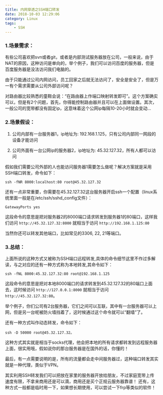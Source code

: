 ```yaml
---
title: 内网穿透之SSH端口转发
date: 2018-10-03 12:29:06
category: Linux
tags: 
    - SSH
---
```


### 1.场景需求：
有些公司喜欢把svn或者git，或者是内部测试服务器放在公司，一般来说，由于NAT的原因，这种访问是单向的，举个例子，我们可以访问百度的服务器，但是百度服务器是没法访问我们电脑的。

由于只能通过公司内网访问，员工回家之后就无法访问了，安全是安全了，但是万一有个需求需要从公司外部访问呢？

对路由器比较熟悉的童鞋会说：“在路由器上作端口映射转发即可”。这个方案确实可以，但是有2个问题，首先，你得能控制路由器并且可以在上面做设置。其次，一般公司的宽带都没有固定ip，这意味着这个公网ip每隔10-20小时就会变动...

<!--more-->

### 2.场景假设：
1. 公司内部有一台服务器1，ip地址为: 192.168.1.125，只有公司内部同一网段的设备才能访问

2. 公司外面有一台公网ip的服务器2，ip地址为: 45.32.127.32，所有人都可以访问

假如我们需要公司外部的人也能访问服务器1需要怎么做呢？解决方案就是采用SSH端口转发，命令如下：
```
ssh -fNR 8000:localhost:80 root@45.32.127.32
```
还有一点非常重要，你需要在45.32.127.32这台服务器开启ssh一个配置（linux系统里面一般是在/etc/ssh/sshd_config文件）：
```
GatewayPorts yes
```

这段命令的意思是把对服务器2的8000端口请求转发到服务器1的80端口，这样我们访问 ```http://45.32.127.32:8000``` 就相当于访问 ```http://192.168.1.125:80```

当然你还可以转发其他端口，比如常见的3306, 22, 21等端口。

### 3.总结：
上面所说的这种方式又被称为SSH端口远程转发,具体的命令细节这里不作过多解读，与之对应的还有一种方式称为本地转发,其命令如下：
```
ssh -fNL 8000:45.32.127.32:80 root@192.168.1.125
```
这段命令的意思是把对本地8000端口的请求转发到45.32.127.32的80端口上面去，这时候访问 ```http://127.0.0.1:8000``` 就相当于访问 ```http://45.32.127.32:80```。

举个例子，你们公司有2台服务器，它们之间可以互联，其中有一台服务器可以上网，但是另一台呢被防火墙挡着了，这时候通过这个命令就可以“翻墙”了。

还有一种方式叫作动态转发，命令如下：
```
ssh -D 50000 root@45.32.127.32。
```
这种方式其实就是相当于socks代理，他会把本地的所有请求都转发到远程服务器上面，很实用哦，假如说你的那台服务器是在国外的话，你懂的！

最后，有一点需要说明的是，所有的流量都会走中间服务器过，这种端口转发其实就是一种代理，类似于VPN。

其实利用SSH转发我们可以把放在家里的服务器开放给朋友，不过家庭宽带上传速度有限，不拿来商用还是可以滴，商用还是买个正规云服务器靠谱！
还有，这种方式一般都是临时用一下，如果想长期使用，可以尝试一下frp等类似的软件！
